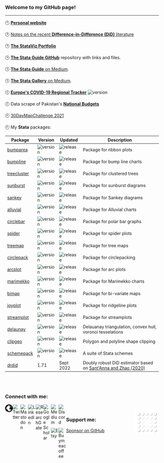 ### Welcome to my GitHub page!

---

:clock12: [**Personal website**](https://asjadnaqvi.github.io/)

:clock1: [Notes on the recent **Difference-in-Difference (DiD)** literature](https://asjadnaqvi.github.io/DiD/)

:clock2: [**The StataViz Portfolio**](https://asjadnaqvi.github.io/stata-portfolio/)

:clock3: [**The Stata Guide GitHub**](https://github.com/asjadnaqvi/The-Stata-Guide) repository with links and files.

:clock4: [**The Stata Guide** on Medium](https://medium.com/the-stata-guide).

:clock5: [**The Stata Gallery** on Medium](https://medium.com/the-stata-gallery).

:clock6: [**Europe's COVID-19 Regional Tracker**](https://github.com/asjadnaqvi/COVID19-European-Regional-Tracker) ![version](https://img.shields.io/github/v/release/asjadnaqvi/COVID19-European-Regional-Tracker) 

:clock7: Data scrape of Pakistan's [**National Budgets**](https://github.com/asjadnaqvi/Pakistan-national-budgets)

:clock8: [30DayMapChallenge 2021](https://github.com/asjadnaqvi/30DayMapChallenge2021)

:clock9: My **Stata** packages:

|Package|Version|Updated|Description|
|----| ---- | ---- | ----- |
| [bumparea](https://github.com/asjadnaqvi/stata-bumparea) | ![version](https://img.shields.io/github/v/release/asjadnaqvi/stata-bumparea) | ![release](https://img.shields.io/github/release-date/asjadnaqvi/stata-bumparea) | Package for ribbon plots |
| [bumpline](https://github.com/asjadnaqvi/stata-bumpline) | ![version](https://img.shields.io/github/v/release/asjadnaqvi/stata-bumpline) | ![release](https://img.shields.io/github/release-date/asjadnaqvi/stata-bumpline) | Package for bump line charts |
| [treecluster](https://github.com/asjadnaqvi/stata-treecluster) | ![version](https://img.shields.io/github/v/release/asjadnaqvi/stata-treecluster) | ![release](https://img.shields.io/github/release-date/asjadnaqvi/stata-treecluster) | Package for clustered trees |
| [sunburst](https://github.com/asjadnaqvi/stata-sunburst) | ![version](https://img.shields.io/github/v/release/asjadnaqvi/stata-sunburst) | ![release](https://img.shields.io/github/release-date/asjadnaqvi/stata-sunburst) | Package for sunburst diagrams |
| [sankey](https://github.com/asjadnaqvi/stata-sankey) | ![version](https://img.shields.io/github/v/release/asjadnaqvi/stata-sankey) | ![release](https://img.shields.io/github/release-date/asjadnaqvi/stata-sankey) | Package for Sankey diagrams |
| [alluvial](https://github.com/asjadnaqvi/stata-alluvial) | ![version](https://img.shields.io/github/v/release/asjadnaqvi/stata-alluvial) | ![release](https://img.shields.io/github/release-date/asjadnaqvi/stata-alluvial) | Package for Alluvial charts |
| [circlebar](https://github.com/asjadnaqvi/stata-circlebar) | ![version](https://img.shields.io/github/v/release/asjadnaqvi/stata-circlebar) | ![release](https://img.shields.io/github/release-date/asjadnaqvi/stata-circlebar) | Package for polar bar graphs |
| [spider](https://github.com/asjadnaqvi/stata-spider) | ![version](https://img.shields.io/github/v/release/asjadnaqvi/stata-spider) | ![release](https://img.shields.io/github/release-date/asjadnaqvi/stata-spider) | Package for spider plots |
| [treemap](https://github.com/asjadnaqvi/stata-treemap) | ![version](https://img.shields.io/github/v/release/asjadnaqvi/stata-treemap) | ![release](https://img.shields.io/github/release-date/asjadnaqvi/stata-treemap) | Package for tree maps |
| [circlepack](https://github.com/asjadnaqvi/stata-circlepack) | ![version](https://img.shields.io/github/v/release/asjadnaqvi/stata-circlepack) | ![release](https://img.shields.io/github/release-date/asjadnaqvi/stata-circlepack) | Package for circlepacking |
| [arcplot](https://github.com/asjadnaqvi/stata-arcplot) | ![version](https://img.shields.io/github/v/release/asjadnaqvi/stata-arcplot) | ![release](https://img.shields.io/github/release-date/asjadnaqvi/stata-arcplot) | Package for arc plots |
| [marimekko](https://github.com/asjadnaqvi/stata-marimekko) | ![version](https://img.shields.io/github/v/release/asjadnaqvi/stata-marimekko) | ![release](https://img.shields.io/github/release-date/asjadnaqvi/stata-marimekko) | Package for Marimekko charts |
| [bimap](https://github.com/asjadnaqvi/stata-bimap) | ![version](https://img.shields.io/github/v/release/asjadnaqvi/stata-bimap) | ![release](https://img.shields.io/github/release-date/asjadnaqvi/stata-bimap) | Package for bi-variate maps |
| [joyplot](https://github.com/asjadnaqvi/stata-joyplot) | ![version](https://img.shields.io/github/v/release/asjadnaqvi/stata-joyplot) | ![release](https://img.shields.io/github/release-date/asjadnaqvi/stata-joyplot) | Package for ridgeline plots |
| [streamplot](https://github.com/asjadnaqvi/stata-streamplot) | ![version](https://img.shields.io/github/v/release/asjadnaqvi/stata-streamplot) | ![release](https://img.shields.io/github/release-date/asjadnaqvi/stata-streamplot) | Package for streamplots |
| [delaunay](https://github.com/asjadnaqvi/stata-delaunay-voronoi) | ![version](https://img.shields.io/github/v/release/asjadnaqvi/stata-delaunay-voronoi) | ![release](https://img.shields.io/github/release-date/asjadnaqvi/stata-delaunay-voronoi) | Delauanay triangulation, convex hull, voronoi tesselations |
| [clipgeo](https://github.com/asjadnaqvi/stata-clipgeo) | ![version](https://img.shields.io/github/v/release/asjadnaqvi/stata-clipgeo) | ![release](https://img.shields.io/github/release-date/asjadnaqvi/stata-clipgeo) | Polygon and polyline shape clipping |
| [schemepack](https://github.com/asjadnaqvi/Stata-schemepack) |  ![version](https://img.shields.io/github/v/release/asjadnaqvi/stata-schemepack) | ![release](https://img.shields.io/github/release-date/asjadnaqvi/stata-schemepack) | A suite of Stata schemes |
| [drdid](https://github.com/friosavila/csdid_drdid) | 1.71 | Sept 2022 | Doubly robust DiD estimator based on [Sant'Anna and Zhao (2020)](https://psantanna.com/DRDID/) |




<br />
<br />


### Connect with me:

[website]: https://asjadnaqvi.github.io/
[twitter]: https://twitter.com/AsjadNaqvi
[medium]: https://medium.com/the-stata-guide
[etsy]: https://www.etsy.com/shop/ReviseResubmit
[discord]: https://discord.gg/qpHZtX6Xkk
[linkedin]:https://www.linkedin.com/in/asjadnaqvi
[researchgate]: https://www.researchgate.net/profile/Asjad-Naqvi-2
[googlescholar]: https://scholar.google.com/citations?user=oWGGVpYAAAAJ&hl=en
[mastodon]: https://econtwitter.net/@asjadnaqvi
[buymeacoffee]: https://www.buymeacoffee.com/asjadnaqvi

[<img align="left" alt="Website"        width="25px" src="https://raw.githubusercontent.com/iconic/open-iconic/master/svg/globe.svg" />][website]
[<img align="left" alt="Twitter"        width="25px" src="https://cdn.simpleicons.org/twitter" />][twitter]
[<img align="left" alt="Mastodon"       width="25px" src="https://cdn.simpleicons.org/mastodon" />][mastodon]
[<img align="left" alt="LinkedIn"       width="25px" src="https://cdn.simpleicons.org/linkedin" />][linkedin]
[<img align="left" alt="ResearchGate"   width="25px" src="https://cdn.simpleicons.org/researchgate" />][researchgate]
[<img align="left" alt="Google Scholar" width="25px" src="https://cdn.simpleicons.org/googlescholar" />][googlescholar]
[<img align="left" alt="Medium"         width="25px" src="https://cdn.simpleicons.org/medium" />][medium]
[<img align="left" alt="Discord"        width="25px" src="https://cdn.simpleicons.org/discord" />][discord]


<br />

<img align="right" alt="GIF" src="bubbles.gif" width="80"/>

### Support me: 
[<img align="left" alt="Etsy"           width="25px" src="https://cdn.simpleicons.org/etsy" />][etsy]
[<img align="left" alt="Buymeacoffee"   width="25px" src="https://cdn.simpleicons.org/buymeacoffee/0052CC" />][buymeacoffee]
[Sponsor on GitHub](https://github.com/sponsors/asjadnaqvi)

 
<br /><br />

<!--- [!["Buy Me A Coffee!!!"](https://www.buymeacoffee.com/assets/img/custom_images/orange_img.png)](https://www.buymeacoffee.com/asjadnaqvi) --->

<!--- [upwork]: https://www.upwork.com/freelancers/~010f9b79421dbba638 --->
<!--- [<img align="left" alt="UpWork"         width="25px" src="https://cdn.jsdelivr.net/npm/simple-icons@v5.21.1/icons/upwork.svg" />][upwork]
 --->

<!--- ![GitHub stats](https://github-readme-stats.vercel.app/api?username=asjadnaqvi&show_icons=true&hide=prs,issues&hide_title=true)  --->

<!--- <img align="left" src="https://github-readme-stats.vercel.app/api/top-langs/?username=asjadnaqvi&layout=compact&hide=batchfile" alt="asjadnaqvi" /> --->




 <!---*1: Mathematics is the language of nature. 2: Everything around us can be represented and understood through numbers. 3: If you graph the numbers of any system, patterns emerge. (Pi, 1998)* --->


